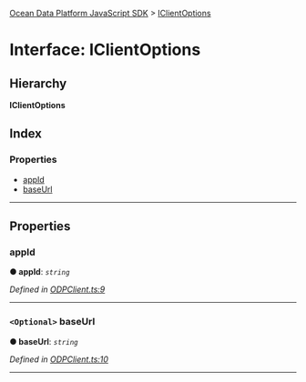 [Ocean Data Platform JavaScript SDK](../README.md) > [IClientOptions](../interfaces/iclientoptions.md)

# Interface: IClientOptions

## Hierarchy

**IClientOptions**

## Index

### Properties

* [appId](iclientoptions.md#appid)
* [baseUrl](iclientoptions.md#baseurl)

---

## Properties

<a id="appid"></a>

###  appId

**● appId**: *`string`*

*Defined in [ODPClient.ts:9](https://github.com/C4IROcean/ODP-sdk-js/blob/4911c12/source/ODPClient.ts#L9)*

___
<a id="baseurl"></a>

### `<Optional>` baseUrl

**● baseUrl**: *`string`*

*Defined in [ODPClient.ts:10](https://github.com/C4IROcean/ODP-sdk-js/blob/4911c12/source/ODPClient.ts#L10)*

___

